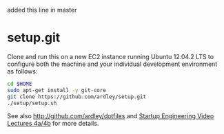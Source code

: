 added this line in master

setup.git
=========
Clone and run this on a new EC2 instance running Ubuntu 12.04.2 LTS to
configure both the machine and your individual development environment as
follows:

```sh
cd $HOME
sudo apt-get install -y git-core
git clone https://github.com/ardley/setup.git
./setup/setup.sh   
```

See also http://github.com/ardley/dotfiles and
[Startup Engineering Video Lectures 4a/4b](https://class.coursera.org/startup-001/lecture/index)
for more details.





